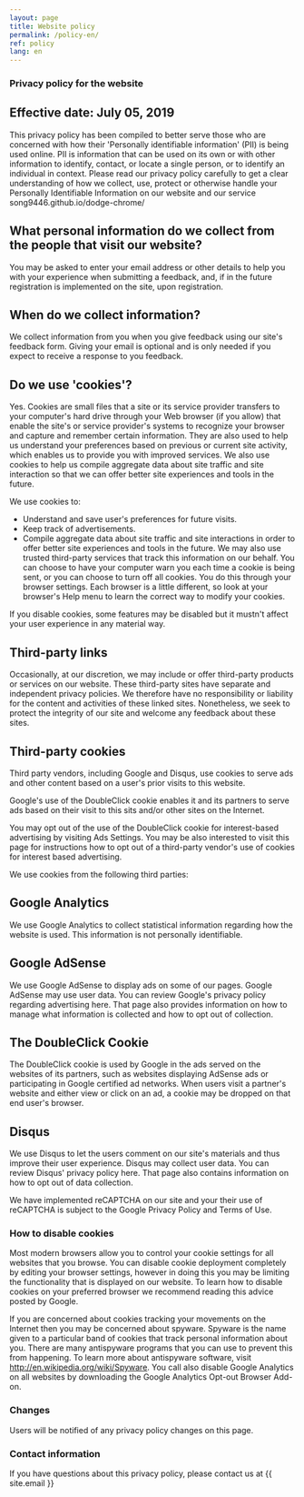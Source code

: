 ```yaml
---
layout: page
title: Website policy
permalink: /policy-en/
ref: policy
lang: en
---
```


### Privacy policy for the website

## Effective date: July 05, 2019

This privacy policy has been compiled to better serve those who are concerned with how their 'Personally identifiable information' (PII) is being used online. PII is information that can be used on its own or with other information to identify, contact, or locate a single person, or to identify an individual in context. Please read our privacy policy carefully to get a clear understanding of how we collect, use, protect or otherwise handle your Personally Identifiable Information on our website and our service song9446.github.io/dodge-chrome/ 

## What personal information do we collect from the people that visit our website?
You may be asked to enter your email address or other details to help you with your experience when submitting a feedback, and, if in the future registration is implemented on the site, upon registration.

## When do we collect information?
We collect information from you when you give feedback using our site's feedback form. Giving your email is optional and is only needed if you expect to receive a response to you feedback.

## Do we use 'cookies'?
Yes. Cookies are small files that a site or its service provider transfers to your computer's hard drive through your Web browser (if you allow) that enable the site's or service provider's systems to recognize your browser and capture and remember certain information. They are also used to help us understand your preferences based on previous or current site activity, which enables us to provide you with improved services. We also use cookies to help us compile aggregate data about site traffic and site interaction so that we can offer better site experiences and tools in the future.

We use cookies to:

* Understand and save user's preferences for future visits.
* Keep track of advertisements.
* Compile aggregate data about site traffic and site interactions in order to offer better site experiences and tools in the future. We may also use trusted third-party services that track this information on our behalf.
You can choose to have your computer warn you each time a cookie is being sent, or you can choose to turn off all cookies. You do this through your browser settings. Each browser is a little different, so look at your browser's Help menu to learn the correct way to modify your cookies.

If you disable cookies, some features may be disabled but it mustn't affect your user experience in any material way.

## Third-party links
Occasionally, at our discretion, we may include or offer third-party products or services on our website. These third-party sites have separate and independent privacy policies. We therefore have no responsibility or liability for the content and activities of these linked sites. Nonetheless, we seek to protect the integrity of our site and welcome any feedback about these sites.

## Third-party cookies
Third party vendors, including Google and Disqus, use cookies to serve ads and other content based on a user's prior visits to this website.

Google's use of the DoubleClick cookie enables it and its partners to serve ads based on their visit to this sits and/or other sites on the Internet.

You may opt out of the use of the DoubleClick cookie for interest-based advertising by visiting Ads Settings. You may be also interested to visit this page for instructions how to opt out of a third-party vendor's use of cookies for interest based advertising.

We use cookies from the following third parties:

## Google Analytics

We use Google Analytics to collect statistical information regarding how the website is used. This information is not personally identifiable.

## Google AdSense

We use Google AdSense to display ads on some of our pages. Google AdSense may use user data. You can review Google's privacy policy regarding advertising here. That page also provides information on how to manage what information is collected and how to opt out of collection.

## The DoubleClick Cookie

The DoubleClick cookie is used by Google in the ads served on the websites of its partners, such as websites displaying AdSense ads or participating in Google certified ad networks. When users visit a partner's website and either view or click on an ad, a cookie may be dropped on that end user's browser.

## Disqus

We use Disqus to let the users comment on our site's materials and thus improve their user experience. Disqus may collect user data. You can review Disqus' privacy policy here. That page also contains information on how to opt out of data collection.

We have implemented reCAPTCHA on our site and your their use of reCAPTCHA is subject to the Google Privacy Policy and Terms of Use.

### How to disable cookies
Most modern browsers allow you to control your cookie settings for all websites that you browse. You can disable cookie deployment completely by editing your browser settings, however in doing this you may be limiting the functionality that is displayed on our website. To learn how to disable cookies on your preferred browser we recommend reading this advice posted by Google.

If you are concerned about cookies tracking your movements on the Internet then you may be concerned about spyware. Spyware is the name given to a particular band of cookies that track personal information about you. There are many antispyware programs that you can use to prevent this from happening. To learn more about antispyware software, visit http://en.wikipedia.org/wiki/Spyware. You call also disable Google Analytics on all websites by downloading the Google Analytics Opt-out Browser Add-on.

### Changes
Users will be notified of any privacy policy changes on this page.

### Contact information
If you have questions about this privacy policy, please contact us at {{ site.email }}
